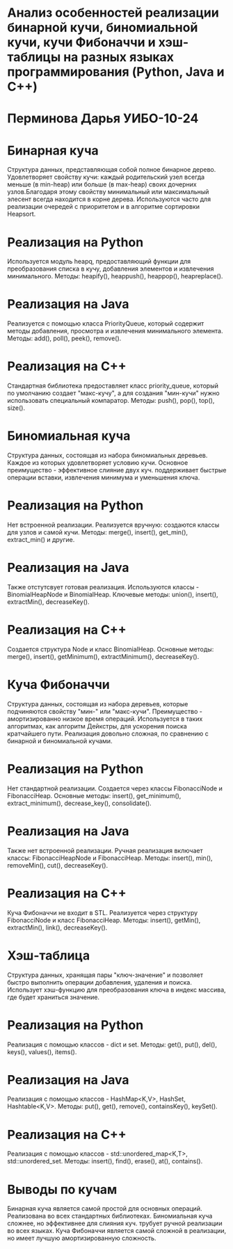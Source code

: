 # Анализ особенностей реализации бинарной кучи, биномиальной кучи, кучи Фибоначчи и хэш-таблицы на разных языках программирования (Python, Java и C++) 
# Перминова Дарья УИБО-10-24
# Бинарная куча 
Структура данных, представляющая собой полное бинарное дерево. Удовлетворяет свойству кучи: каждый родительский узел всегда меньше (в min-heap) или больше (в max-heap) своих дочерних узлов.Благодаря этому свойству минимальный или максимальный элесент всегда находится в корне дерева. Используются часто для реализации очередей с приоритетом и в алгоритме сортировки Heapsort. 
# Реализация на Python 
Используется модуль heapq, предоставляющий функции для преобразования списка в кучу, добавления элементов и извлечения минимального. Методы: heapify(), heappush(), heappop(), heapreplace().
# Реализация на Java
Реализуется с помощью класса PriorityQueue, который содержит методы добавления, просмотра и извлечения минимального элемента. Методы: add(), poll(), peek(), remove().
# Реализация на С++
Стандартная библиотека предоставляет класс priority_queue, который по умолчанию создает "макс-кучу", а для создания "мин-кучи" нужно использовать специальный компаратор. Методы: push(), pop(), top(), size().
# Биномиальная куча 
Структура данных, состоящая из набора биномиальных деревьев. Каждое из которых удовлетворяет условию кучи. Основное преимущество - эффективное слияние двух куч. поддерживает быстрые операции вставки, извлечения минимума и уменьшения ключа.
# Реализация на Python
Нет встроенной реализации. Реализуется вручную: создаются классы для узлов и самой кучи. Методы: merge(), insert(), get_min(), extract_min() и другие.
# Реализация на Java
Также отстутсвует готовая реализация. Используются классы - BinomialHeapNode и BinomialHeap. Ключевые методы: union(), insert(), extractMin(), decreaseKey(). 
# Реализация на C++
Создается структура Node и класс BinomialHeap. Основные методы: merge(), insert(), getMinimum(), extractMinimum(), decreaseKey().
# Куча Фибоначчи
Структура данных, состоящая из набора деревьев, которые подчиняются свойству "мин-" или "макс-кучи". Преимущество - амортизированно низкое время операций. Используется в таких алгоритмах, как алгоритм Дейкстры, для ускорения поиска кратчайшего пути. Реализация довольно сложная, по сравнению с бинарной и биномиальной кучами.
# Реализация на Python
Нет стандартной реализации. Создается через классы FibonacciNode и FibonacciHeap. Основные методы: insert(), get_minimum(), extract_minimum(), decrease_key(), consolidate().
# Реализация на Java
Также нет встроенной реализации. Ручная реализация включает классы: FibonacciHeapNode и FibonacciHeap. Методы: insert(), min(), removeMin(), cut(), decreaseKey().
# Реализация на C++ 
Куча Фибоначчи не входит в STL. Реализуется через структуру FibonacciNode и класс FibonacciHeap. Методы: insert(), getMin(), extractMin(), link(), decreaseKey().
# Хэш-таблица
Структура данных, хранящая пары "ключ-значение" и позволяет быстро выполнить операции добавления, удаления и поиска. Использует хэш-функцию для преобразования ключа в индекс массива, где будет храниться значение.
# Реализация на Python
Реализация с помощью классов - dict и set. Методы: get(), put(), del(), keys(), values(), items().
# Реализация на Java
Реализация с помощью классов - HashMap<K,V>, HashSet<T>, Hashtable<K,V>. Методы: put(), get(), remove(), containsKey(), keySet().
# Реализация на C++
Реализация с помощью классов - std::unordered_map<K,T>, std::unordered_set<T>. Методы: insert(), find(), erase(), at(), contains().
# Выводы по кучам
Бинарная куча является самой простой для основных операций. Реализована во всех стандартных библиотеках. Биномиальная куча сложнее, но эффективнее для слияния куч. трубует ручной реализации во всех языках. Куча Фибоначчи является самой сложной в реализации, но имеет лучшую амортизированную сложность.
